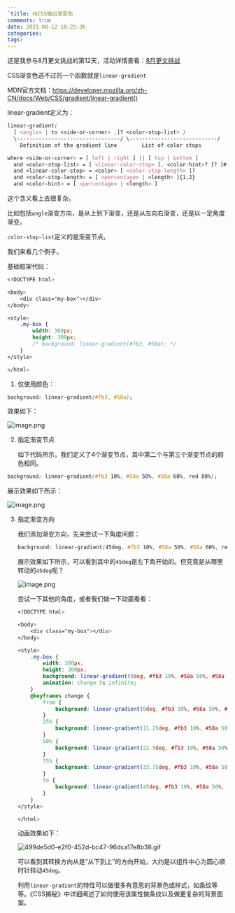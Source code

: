 ```yaml
---
`title: 纯CSS输出渐变色
comments: true
date: 2021-08-12 18:25:36
categories:
tags:
---
```


这是我参与8月更文挑战的第12天，活动详情查看：[8月更文挑战](https://juejin.cn/post/6987962113788493831)



CSS渐变色逃不过的一个函数就是`linear-gradient`

MDN官方文档：https://developer.mozilla.org/zh-CN/docs/Web/CSS/gradient/linear-gradient()

linear-gradient定义为：

```css
linear-gradient(
  [ <angle> | to <side-or-corner> ,]? <color-stop-list> )
  \---------------------------------/ \----------------------------/
    Definition of the gradient line        List of color stops

where <side-or-corner> = [ left | right ] || [ top | bottom ]
  and <color-stop-list> = [ <linear-color-stop> [, <color-hint>? ]? ]#, <linear-color-stop>
  and <linear-color-stop> = <color> [ <color-stop-length> ]?
  and <color-stop-length> = [ <percentage> | <length> ]{1,2}
  and <color-hint> = [ <percentage> | <length> ]
```

这个含义看上去很复杂。

比如包括`angle`渐变方向，是从上到下渐变，还是从左向右渐变，还是以一定角度渐变。

`color-stop-list`定义的是渐变节点。

我们来看几个例子。

基础框架代码：

```css
<!DOCTYPE html>

<body>
    <div class="my-box"></div>
</body>

<style>
    .my-box {
        width: 300px;
        height: 300px;
        /* background: linear-gradient(#fb3, #58a); */
    }
</style>

</html>
```



1. 仅使用颜色：

```css
background: linear-gradient(#fb3, #58a);
```

效果如下：

![image.png](https://p3-juejin.byteimg.com/tos-cn-i-k3u1fbpfcp/d582abdaeb204affac2266e45c58e36c~tplv-k3u1fbpfcp-watermark.image)

2. 指定渐变节点

   如下代码所示，我们定义了4个渐变节点，其中第二个与第三个渐变节点的颜色相同。

```css
background: linear-gradient(#fb3 10%, #58a 50%, #58a 60%, red 80%);
```

展示效果如下所示：

![image.png](https://p1-juejin.byteimg.com/tos-cn-i-k3u1fbpfcp/e7889792fa924c8a9de4ec9c3499d0e7~tplv-k3u1fbpfcp-watermark.image)

3. 指定渐变方向

   我们添加渐变方向，先来尝试一下角度问题：

   ```css
   background: linear-gradient(45deg, #fb3 10%, #58a 50%, #58a 60%, red 80%);
   ```

   展示效果如下所示，可以看到其中的`45deg`是左下角开始的。但究竟是从哪里转动的`45deg`呢？

   ![image.png](https://p3-juejin.byteimg.com/tos-cn-i-k3u1fbpfcp/b1b37fab571b46b0a89c74243d411f0a~tplv-k3u1fbpfcp-watermark.image)

   尝试一下其他的角度，或者我们做一下动画看看：

   ```css
   <!DOCTYPE html>
   
   <body>
       <div class="my-box"></div>
   </body>
   
   <style>
       .my-box {
           width: 300px;
           height: 300px;
           background: linear-gradient(0deg, #fb3 10%, #58a 50%, #58a 60%, red 80%);
           animation: change 3s infinite;
       }
       @keyframes change {
           from {
               background: linear-gradient(0deg, #fb3 10%, #58a 50%, #58a 60%, red 80%);
           }
           25% {
               background: linear-gradient(11.25deg, #fb3 10%, #58a 50%, #58a 60%, red 80%);
           }
           50% {
               background: linear-gradient(22.5deg, #fb3 10%, #58a 50%, #58a 60%, red 80%);
           }
           75% {
               background: linear-gradient(33.75deg, #fb3 10%, #58a 50%, #58a 60%, red 80%);
           }
           to {
               background: linear-gradient(45deg, #fb3 10%, #58a 50%, #58a 60%, red 80%);
           }
       }
   </style>
   
   </html>
   ```

   动画效果如下：

   ![499de5d0-e2f0-452d-bc47-96dca17e8b38.gif](https://p6-juejin.byteimg.com/tos-cn-i-k3u1fbpfcp/7246cd574aaa4c3c9302cdc4c339d0ca~tplv-k3u1fbpfcp-watermark.image)

   可以看到其转换方向从是“从下到上”的方向开始，大约是以组件中心为圆心顺时针转动`45deg`。

   

   利用`linear-gradient`的特性可以做很多有意思的背景色或样式，如条纹等等。《CSS揭秘》中详细阐述了如何使用该属性做条纹以及做更复杂的背景图案。

   

